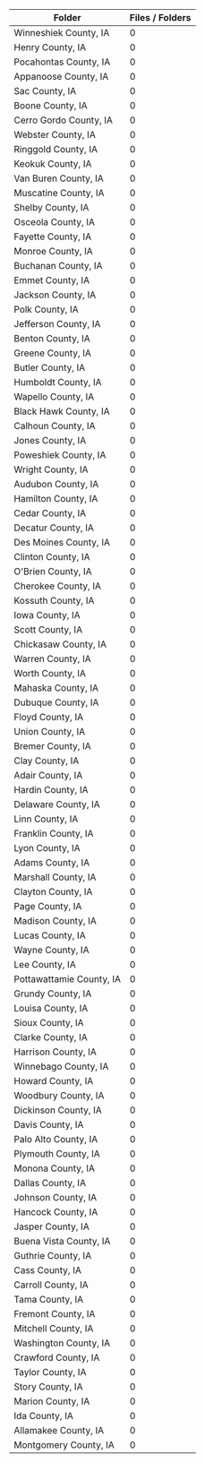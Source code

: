 | Folder                   |   Files / Folders |
|--------------------------|-------------------|
| Winneshiek County, IA    |                 0 |
| Henry County, IA         |                 0 |
| Pocahontas County, IA    |                 0 |
| Appanoose County, IA     |                 0 |
| Sac County, IA           |                 0 |
| Boone County, IA         |                 0 |
| Cerro Gordo County, IA   |                 0 |
| Webster County, IA       |                 0 |
| Ringgold County, IA      |                 0 |
| Keokuk County, IA        |                 0 |
| Van Buren County, IA     |                 0 |
| Muscatine County, IA     |                 0 |
| Shelby County, IA        |                 0 |
| Osceola County, IA       |                 0 |
| Fayette County, IA       |                 0 |
| Monroe County, IA        |                 0 |
| Buchanan County, IA      |                 0 |
| Emmet County, IA         |                 0 |
| Jackson County, IA       |                 0 |
| Polk County, IA          |                 0 |
| Jefferson County, IA     |                 0 |
| Benton County, IA        |                 0 |
| Greene County, IA        |                 0 |
| Butler County, IA        |                 0 |
| Humboldt County, IA      |                 0 |
| Wapello County, IA       |                 0 |
| Black Hawk County, IA    |                 0 |
| Calhoun County, IA       |                 0 |
| Jones County, IA         |                 0 |
| Poweshiek County, IA     |                 0 |
| Wright County, IA        |                 0 |
| Audubon County, IA       |                 0 |
| Hamilton County, IA      |                 0 |
| Cedar County, IA         |                 0 |
| Decatur County, IA       |                 0 |
| Des Moines County, IA    |                 0 |
| Clinton County, IA       |                 0 |
| O'Brien County, IA       |                 0 |
| Cherokee County, IA      |                 0 |
| Kossuth County, IA       |                 0 |
| Iowa County, IA          |                 0 |
| Scott County, IA         |                 0 |
| Chickasaw County, IA     |                 0 |
| Warren County, IA        |                 0 |
| Worth County, IA         |                 0 |
| Mahaska County, IA       |                 0 |
| Dubuque County, IA       |                 0 |
| Floyd County, IA         |                 0 |
| Union County, IA         |                 0 |
| Bremer County, IA        |                 0 |
| Clay County, IA          |                 0 |
| Adair County, IA         |                 0 |
| Hardin County, IA        |                 0 |
| Delaware County, IA      |                 0 |
| Linn County, IA          |                 0 |
| Franklin County, IA      |                 0 |
| Lyon County, IA          |                 0 |
| Adams County, IA         |                 0 |
| Marshall County, IA      |                 0 |
| Clayton County, IA       |                 0 |
| Page County, IA          |                 0 |
| Madison County, IA       |                 0 |
| Lucas County, IA         |                 0 |
| Wayne County, IA         |                 0 |
| Lee County, IA           |                 0 |
| Pottawattamie County, IA |                 0 |
| Grundy County, IA        |                 0 |
| Louisa County, IA        |                 0 |
| Sioux County, IA         |                 0 |
| Clarke County, IA        |                 0 |
| Harrison County, IA      |                 0 |
| Winnebago County, IA     |                 0 |
| Howard County, IA        |                 0 |
| Woodbury County, IA      |                 0 |
| Dickinson County, IA     |                 0 |
| Davis County, IA         |                 0 |
| Palo Alto County, IA     |                 0 |
| Plymouth County, IA      |                 0 |
| Monona County, IA        |                 0 |
| Dallas County, IA        |                 0 |
| Johnson County, IA       |                 0 |
| Hancock County, IA       |                 0 |
| Jasper County, IA        |                 0 |
| Buena Vista County, IA   |                 0 |
| Guthrie County, IA       |                 0 |
| Cass County, IA          |                 0 |
| Carroll County, IA       |                 0 |
| Tama County, IA          |                 0 |
| Fremont County, IA       |                 0 |
| Mitchell County, IA      |                 0 |
| Washington County, IA    |                 0 |
| Crawford County, IA      |                 0 |
| Taylor County, IA        |                 0 |
| Story County, IA         |                 0 |
| Marion County, IA        |                 0 |
| Ida County, IA           |                 0 |
| Allamakee County, IA     |                 0 |
| Montgomery County, IA    |                 0 |